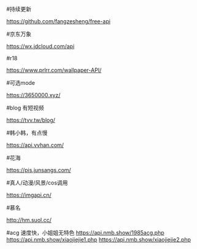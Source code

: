 #持续更新

https://github.com/fangzesheng/free-api

#京东万象

https://wx.jdcloud.com/api

#r18

https://www.prlrr.com/wallpaper-API/

#可选mode

https://3650000.xyz/

#blog 有短视频

https://tvv.tw/blog/

#韩小韩，有点慢

https://api.vvhan.com/

#花海

https://pis.junsangs.com/

#真人/动漫/风景/cos调用

https://imgapi.cn/

#慕名

http://hm.suol.cc/

#acg 速度快，小姐姐无特色
https://api.nmb.show/1985acg.php
https://api.nmb.show/xiaojiejie1.php
https://api.nmb.show/xiaojiejie2.php
